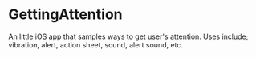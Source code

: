 GettingAttention
================

An little iOS app that samples ways to get user's attention. Uses include; vibration, alert, action sheet, sound, alert sound, etc. 
